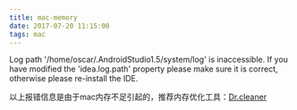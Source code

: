 ```yaml
---
title: mac-memory
date: 2017-07-20 11:15:00
tags: mac
---
```

Log path '/home/oscar/.AndroidStudio1.5/system/log' is inaccessible. If you have modified the 'idea.log.path' property please make sure it is correct, otherwise please re-install the IDE.

以上报错信息是由于mac内存不足引起的，推荐内存优化工具：[Dr.cleaner](http://www.drcleaner.com/zh-hans/dr-cleaner/)
